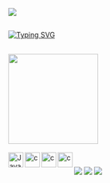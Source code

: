 ![](https://komarev.com/ghpvc/?username=Julio-Rmos&color=blueviolet&style=plastic&label=Visitantes) 
##

[![Typing SVG](https://readme-typing-svg.herokuapp.com/?color=FFFFFF&size=35&center=true&vCenter=true&width=1000&lines=Bem+Vindo(a),+Eu+Sou+Júlio+Ramos!+:%29)](https://git.io/typing-svg)
##

<div>
<a href="https://github.com/Julio-Rmos">
<img height="180em" src="https://github-readme-stats.vercel.app/api?username=Julio-Rmos&show_icons=true&theme=midnight-purple&include_all_commits=true&count_private=true&locale=pt-br"/>

</div>

<div style="display: inline_block"><br>
 
<img align="left" alt="JavaScript" width="30px" src="https://user-images.githubusercontent.com/74038190/212257454-16e3712e-945a-4ca2-b238-408ad0bf87e6.gif"/>
<img align="left" alt="c" width="30px" src="https://user-images.githubusercontent.com/74038190/238200622-e0d299f2-767c-4c21-bd49-90f2a19f1a78.gif"/>
<img align="left" alt="c" width="30px" src="https://user-images.githubusercontent.com/74038190/238200426-29fd6286-4e7b-4d6c-818f-c4765d5e39a9.gif"/>
<img align="left" alt="c" width="30px" src="https://user-images.githubusercontent.com/74038190/238200428-67f477ed-6624-42da-99f0-1a7b1a16eecb.gif"/>
</div>

##

<div>
  <a href="https://instagram.com/julio__rmos?igshid=NzZlODBkYWE4Ng%3D%3D&utm_source=qr" target="_blank"><img src="https://img.shields.io/badge/-Instagram-%23E4405F?style=for-the-badge&logo=instagram&logoColor=white" target="_blank"></a>
<a href = "mailto:julio.bioramos@gmail.com"><img src="https://img.shields.io/badge/-Gmail-%23333?style=for-the-badge&logo=gmail&logoColor=white" target="_blank"></a>
<a href="https://www.linkedin.com/in/júlio-césar-ramos-53282928a" target="_blank"><img src="https://img.shields.io/badge/-LinkedIn-%230077B5?style=for-the-badge&logo=linkedin&logoColor=white" target="_blank"></a> 

</div>


